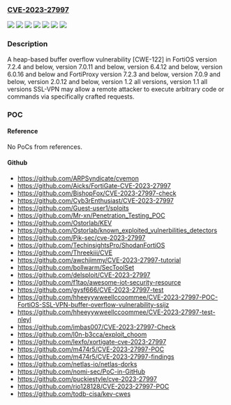 ### [CVE-2023-27997](https://cve.mitre.org/cgi-bin/cvename.cgi?name=CVE-2023-27997)
![](https://img.shields.io/static/v1?label=Product&message=FortiOS&color=blue)
![](https://img.shields.io/static/v1?label=Product&message=FortiOS-6K7K&color=blue)
![](https://img.shields.io/static/v1?label=Product&message=FortiProxy&color=blue)
![](https://img.shields.io/static/v1?label=Version&message=%3D%207.0.10%20&color=brighgreen)
![](https://img.shields.io/static/v1?label=Version&message=7.2.0%3C%3D%207.2.3%20&color=brighgreen)
![](https://img.shields.io/static/v1?label=Version&message=7.2.0%3C%3D%207.2.4%20&color=brighgreen)
![](https://img.shields.io/static/v1?label=Vulnerability&message=Execute%20unauthorized%20code%20or%20commands&color=brighgreen)

### Description

A heap-based buffer overflow vulnerability [CWE-122] in FortiOS version 7.2.4 and below, version 7.0.11 and below, version 6.4.12 and below, version 6.0.16 and below and FortiProxy version 7.2.3 and below, version 7.0.9 and below, version 2.0.12 and below, version 1.2 all versions, version 1.1 all versions SSL-VPN may allow a remote attacker to execute arbitrary code or commands via specifically crafted requests.

### POC

#### Reference
No PoCs from references.

#### Github
- https://github.com/ARPSyndicate/cvemon
- https://github.com/Aicks/FortiGate-CVE-2023-27997
- https://github.com/BishopFox/CVE-2023-27997-check
- https://github.com/Cyb3rEnthusiast/CVE-2023-27997
- https://github.com/Guest-user1/sploits
- https://github.com/Mr-xn/Penetration_Testing_POC
- https://github.com/Ostorlab/KEV
- https://github.com/Ostorlab/known_exploited_vulnerbilities_detectors
- https://github.com/Pik-sec/cve-2023-27997
- https://github.com/TechinsightsPro/ShodanFortiOS
- https://github.com/Threekiii/CVE
- https://github.com/awchjimmy/CVE-2023-27997-tutorial
- https://github.com/bollwarm/SecToolSet
- https://github.com/delsploit/CVE-2023-27997
- https://github.com/f1tao/awesome-iot-security-resource
- https://github.com/gysf666/CVE-2023-27997-test
- https://github.com/hheeyywweellccoommee/CVE-2023-27997-POC-FortiOS-SSL-VPN-buffer-overflow-vulnerability-ssijz
- https://github.com/hheeyywweellccoommee/CVE-2023-27997-test-nleyl
- https://github.com/imbas007/CVE-2023-27997-Check
- https://github.com/l0n-b3cca/exploit_choom
- https://github.com/lexfo/xortigate-cve-2023-27997
- https://github.com/m474r5/CVE-2023-27997-POC
- https://github.com/m474r5/CVE-2023-27997-findings
- https://github.com/netlas-io/netlas-dorks
- https://github.com/nomi-sec/PoC-in-GitHub
- https://github.com/puckiestyle/cve-2023-27997
- https://github.com/rio128128/CVE-2023-27997-POC
- https://github.com/todb-cisa/kev-cwes

